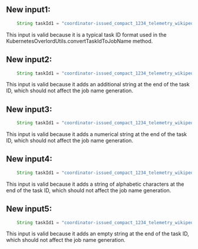 ## New input1:
```java
    String taskId1 = "coordinator-issued_compact_1234_telemetry_wikipedia_geteditfailuresinnorthamerica_agg_summ_116_pcgkebcl_2023-07-19T16:53:11.416Z";
```
This input is valid because it is a typical task ID format used in the KubernetesOverlordUtils.convertTaskIdToJobName method.

## New input2:
```java
    String taskId1 = "coordinator-issued_compact_1234_telemetry_wikipedia_geteditfailuresinnorthamerica_agg_summ_116_pcgkebcl_2023-07-19T16:53:11.416Z_extended";
```
This input is valid because it adds an additional string at the end of the task ID, which should not affect the job name generation.

## New input3:
```java
    String taskId1 = "coordinator-issued_compact_1234_telemetry_wikipedia_geteditfailuresinnorthamerica_agg_summ_116_pcgkebcl_2023-07-19T16:53:11.416Z_1234567890";
```
This input is valid because it adds a numerical string at the end of the task ID, which should not affect the job name generation.

## New input4:
```java
    String taskId1 = "coordinator-issued_compact_1234_telemetry_wikipedia_geteditfailuresinnorthamerica_agg_summ_116_pcgkebcl_2023-07-19T16:53:11.416Z_abcdefghijklmnopqrstuvwxyz";
```
This input is valid because it adds a string of alphabetic characters at the end of the task ID, which should not affect the job name generation.

## New input5:
```java
    String taskId1 = "coordinator-issued_compact_1234_telemetry_wikipedia_geteditfailuresinnorthamerica_agg_summ_116_pcgkebcl_2023-07-19T16:53:11.416Z_";
```
This input is valid because it adds an empty string at the end of the task ID, which should not affect the job name generation.
